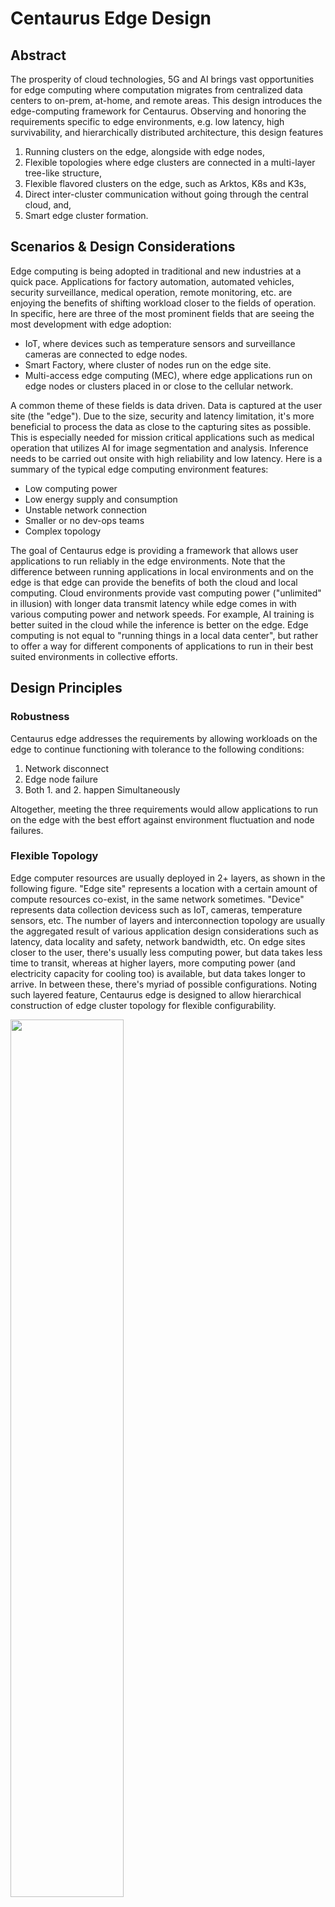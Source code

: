 # Centaurus Edge Design

## Abstract
The prosperity of cloud technologies, 5G and AI brings vast opportunities for edge computing where computation migrates from centralized data centers to on-prem, at-home, and remote areas. This design introduces the edge-computing framework for Centaurus. Observing and honoring the requirements specific to edge environments, e.g. low latency, high survivability, and hierarchically distributed architecture, this design features 
1. Running clusters on the edge, alongside with edge nodes,
2. Flexible topologies where edge clusters are connected in a multi-layer tree-like structure,
3. Flexible flavored clusters on the edge, such as Arktos, K8s and K3s, 
4. Direct inter-cluster communication without going through the central cloud, and, 
5. Smart edge cluster formation. 

## Scenarios & Design Considerations

Edge computing is being adopted in traditional and new industries at a quick pace. Applications for factory automation, automated vehicles, security surveillance,  medical operation, remote monitoring, etc. are enjoying the benefits of shifting workload closer to the fields of operation. In specific, here are  three of the most prominent fields that are seeing the most development with edge adoption: 

- IoT, where devices such as temperature sensors and surveillance cameras are connected to edge nodes.
- Smart Factory, where cluster of nodes run on the edge site.
- Multi-access edge computing (MEC), where edge applications run on edge nodes or clusters placed in or close to the cellular network.

A common theme of these fields is data driven. Data is captured at the user site (the "edge"). Due to the size, security and latency limitation, it's more beneficial to process the data as close to the capturing sites as possible. This is especially needed for mission critical applications such as medical operation that utilizes AI for image segmentation and analysis. Inference needs to be carried out onsite with high reliability and low latency. Here is a summary of the typical edge computing environment features:

- Low computing power
- Low energy supply and consumption
- Unstable network connection
- Smaller or no dev-ops teams
- Complex topology

The goal of Centaurus edge is providing a framework that allows user applications to run reliably in the edge environments. Note that the difference between running applications in local environments and on the edge is that edge can provide the benefits of both the cloud and local computing. Cloud environments provide vast computing power ("unlimited" in illusion) with longer data transmit latency while edge comes in with various computing power and network speeds. For example, AI training is better suited in the cloud while the inference is better on the edge. Edge computing is not equal to "running things in a local data center", but rather to offer a way for different components of applications to run in their best suited environments in collective efforts. 

## Design Principles

### Robustness

Centaurus edge addresses the requirements by allowing workloads on the edge to continue functioning with tolerance to the following conditions: 

1. Network disconnect
2. Edge node failure
3. Both 1. and 2. happen Simultaneously 

Altogether, meeting the three requirements would allow applications to run on the edge with the best effort against environment fluctuation and node failures.

### Flexible Topology

Edge computer resources are usually deployed in 2+ layers, as shown in the following figure. "Edge site" represents a location with a certain amount of compute resources co-exist, in the same network sometimes. "Device" represents data collection devicess such as IoT, cameras, temperature sensors, etc. The number of layers and interconnection topology are usually the aggregated result of various application design considerations such as latency, data locality and safety, network bandwidth, etc. On edge sites closer to the user, there's usually less computing power, but data takes less time to transit, whereas at higher layers, more computing power (and electricity capacity for cooling too) is available, but data takes longer to arrive. In between these, there's myriad of possible configurations. Noting such layered feature, Centaurus edge is designed to allow hierarchical construction of edge cluster topology for flexible configurability.

<img src="images/layered-edge.png"
     width="60%"
     align="center"/>

## Existing Solutions

### IoT

These solutions provide functions to manage computing nodes running on the edge environments. The control plane sits in the cloud, and an "agent" type of software component is deployed on the edge node to allow edge nodes to continue running when the network disconnects. Examples of such solutions include:

- [KubeEdge](https://github.com/kubeedge/kubeedge)
- [OpenYurt](https://github.com/openyurtio/openyurt)
- [SuperEdge](https://github.com/superedge/superedge)
- [BAETYL](https://github.com/baetyl/baetyl)
- [Virtual Kubelet](https://virtual-kubelet.io/)

These solutions meet condition 1 of the design principles.  

### Edge Cluster 

These solutions run full clusters on the edge with the control plane such as apiserver, controllers and scheduler. Examples of such solutions include:

- [Kubefed](https://github.com/kubernetes-sigs/kubefed)
- [Karmada](https://github.com/karmada-io/karmada)
- [TKEStack](https://github.com/tkestack/tke)
- [Cluster-registry](https://github.com/kubernetes-retired/cluster-registry), retired
- [Namespace Sameness](https://github.com/kubernetes/community/blob/master/sig-multicluster/namespace-sameness-position-statement.md)

These solutions meet condition 2 of the design principles.

## Models

The Centaurus Edge architecture is modeled as an [m-ary tree](https://en.wikipedia.org/wiki/M-ary_tree) where an [Arktos](https://github.com/CentaurusInfra/arktos) control plane sits at the root of the tree in the cloud, and leaf tree nodes represent computing nodes on the edge. The sub-trees in the m-ary tree are standalone clusters, and the roots of the sub-trees are control planes for edge clusters. As usual with Arktos clusters, there are also compute nodes in the cloud managed by the root level Arktos control plane.

The following graph is an example of such an edge model.

<img src="images/centaurus-edge-model.png"
     width="50%"
     align="center"/>

The m-ary tree model satisfies all four previously mentioned requirements. Each edge node is deployed with an "edge agent" component that maintains connection with the control plane, runs Arktos workload, and cache messages from and to the control plane. It's worth noting that the "control plane" here is not necessarily the Arktos in the cloud. It refers to the control plane which the current node connects to. 

When the network disconnects, the workload continues running (condition 1). When a worker node in the edge cluster dies, its workloads could be migrated to other nodes in the same cluster (condition 2). And because the control plane operates locally with the worker nodes, condition 3 can also be achieved. 

Being a tree structure, the layered and hierarchy nature of edge site topology can be expressed with great flexibility. Depending on use cases, edge environments could have vastly different requirements and restrictions. The design of Centaurus edge strives to leave the choice to users by offering a flexible framework. As an example, The following graph shows two possible modes that edge clusters can be structured. Each triangle represents a cluster. Mode 1 is a "flat" structure where each edge cluster directly connects to the cloud control plane. This structure, similar to federation, could benefit the case where clusters are managed centrally from the cloud, and each cluster has network connectivity to the cloud via public internet. In comparison, in mode 2, edge clusters are locally connected in a hierarchy, and only certain edge clusters are connected to the cloud. This mode maps more closely to scenarios where multiple edge clusters are managed from within an on-prem network boundary. Local management is available even when connection to the cloud is lost whereas in mode 1, user control relies on internet connection being accessible between the cloud and edge clusters.  

<img src="images/layered-vs-flat.png"
     width="70%" 
     align="center"/>

Mode 1 and 2 are two extremes of the Centaurus edge model expressibility. In between are various possibilities of combination, and the choice is in the hands of users. This kind of flexibility allows edge clusters to be structured to match as close as possible to the physical or logical model of edge application.

## Key Feature Design

This section details the design of key components to implement the Centaurus edge model.

### Edge Cluster
Centaurus edge supports a variety of "K8s" flavors running as edge clusters. This includes "vanilla" K8s, [k3s](https://k3s.io/), and Arktos. The following figure details the components of an edge cluster. 

<img src="images/edge-cluster-components.png"
     width="50%" 
     align="center"/>

From an edge cluster's own perspective, it operates as usual by watching its etcd and managing its workload. It's not aware of itself being anything different than a K8s cluster running in the cloud.

From Centaurus's perspective, all edge nodes and clusters are connected in a cascading (or layered, hierarchical) structure with the help of the following components.

### Robust Edge Clusters
Derived from KubeEdge's Cloud Core and Cloud Edge concepts, an "Edge Agent" is installed on each edge node. This edge agent is responsible for managing communication with the upper level control plane, caching information in a local database (e.g. SQLite), and distributing messages to lower level entities on the same node. In addition to the Edged found in KubeEdge, a new controller called EdgeClusterd is introduced. While Edged relays and manages workloads on the edge node. The edge agent is what's providing robustness to edge workloads against network disconnect. The connection between Edge Hub and Cloud Hub is still implemented using WebSocket. Watch is not used because network fluctuation could cause frequent List operations which could consume large network capacity. Optionally, edge clusters could watch upper clusters if the network is reliable between them.

### Cascaded Edge Clusters 
With Cloud Core and Edge Agent as the connect mechanism, an edge cluster can be connected into a higher level cluster. To express such relationshio in K8s, a new object called EdgeCluster is introduced:

```golang
type EdgeCluster struct {
	metav1.TypeMeta `json:",inline"`
	// +optional
	metav1.ObjectMeta `json:"metadata,omitempty"`
	// Spec defines desired state of network
	// +optional
	Spec EdgeClusterSpec `json:"spec"`
	Status EdgeClusterStatus `json:"status,omitempty"`
} 
```

The EdgeCluster object is similar to the Node object in terms of the level of abstraction. An EdgeCluster object is created for each edge cluster. This new abstraction allows the expression of a group of edge clusters connected in a tree structure. Each edge cluster, just like a regular K8s cluster, maintains its pool of nodes. Furthermore, it also maintains an array of subordinate clusters that connect to it. The state of each subordinate edge clusters are stored in the EdgeClusterStatus struct:

```golang
type EdgeClusterStatus struct {
	EdgeClusters []string `json:"edgeclusters,omitempty"`	// subordinate clusters
	Healthy bool `json:"healthy,omitempty"`
	Nodes []string `json:"nodes,omitempty"`
	EdgeNodes []string `json:"edgenodes,omitempty"`
	ReceivedMissions []string `json:"receivedmissions,omitempty"`
	ActiveMissions []string `json:"activemissions,omitempty"`
	LastHeartBeat metav1.Time `json:"lastheartbeat,omitempty"`
}
```

The Cloud Core and Edge Agent bind two clusters together. In KubeEdge, Cloud Core is only deployed on the edge as the name suggests. However, it can be extended for cascading clusters on the edge too, as shown in the following figure:

<img src="images/cascaded-cluster.png"
     width="60%" 
     align="center"/>

In the control plane of an edge cluster, the Cloud Core component is activated to connect to its own subordinate edge nodes and edge clusters, and the EdgeCluster objects are also created in this edge clusters to represent those subordinate edge clusters.  

### Supporting Multiple K8s Flavors
Edge clusters can be running different flavors of K8s. For the EdgeClusterd to be able to communicate with a variety of K8s cluster control planes, KubeClient compatibility has to be resolved. For example, the KubeClient in Arktos has been extended to carry tenant information. Using this to watch a vanilla K8s apiserver will cause errors. Same vice versa. As a quick solution, the commandline kubectl binary can be used instead. This kubectl is provided by the subordinate cluster and therefore guarantees compatibility. More comprehensive solution would involve modifying KubeClient and this will be further investigated in later release cycles. 

### Workload Assignment
With a single edge node, workload usually refers to a single pod and virtual machine if it's supported. For a cluster, it is extended to objects such as deployment, job, statefulset, etc. In the Centaurus edge clusters, "workload" is used to refer to both cases. Because of the hierarchical nature of edge structure, workloads need to navigate to the destined nodes or clusters by traversing the tree structure, and this is called workload assignment. 

There are two implementation options for workload assignment. The first option is "invasive" to existing K8s implementation. It uses labels inside workload objects to specify the rules for targeted destinations. This method uses standard K8s object definitions, and therefore allows existing workload specifications (e.g. a yaml file for a deployment) to be used. However, controllers for the supported object types need to be changed accordingly.

The second option is less "invasive" by packing the workload object inside another object implemented by CRD. No changes are needed for existing controllers. The CRD is handled by a controller which receives, propagates, and delivers to the destined clusters. This method, however, requires creating new CRD definitions from existing workload specifications, although this could potentially be automated with the least user intervention. The following is an example of this option:

```golang
type Mission struct {
	metav1.TypeMeta `json:",inline"`
	// +optional
	metav1.ObjectMeta `json:"metadata,omitempty"`
	Spec MissionSpec `json:"spec"`
	State map[string]string `json:"state,omitempty"`
}

type MissionSpec struct {
	Content string `json:"content,omitempty"`
	Placement GenericPlacementFields `json:"placement,omitempty"`
	StateCheck StateCheckFields `json:"statecheck"`
}

type GenericClusterReference struct {
	Name string `json:"name"`
}

type GenericPlacementFields struct {
	Clusters    []GenericClusterReference `json:"clusters,omitempty"`
	MatchLabels map[string]string         `json:"matchlabels,omitempty"`
}
```

Here a CRD called "Mission" is used to store the actual workload definition (Mission/MissionSpec/Content) and destination information (Mission/MissionSpec/Placement). The following figure illustrates the flow of CRD propagation. A CRD object enveloping workload definition is created in a cluster (cloud or edge), and it is picked up by the cloud core component which watches this CRD. This CRD is in turn propagated to the edge agents based on the destination criterias defined in *Placement*. Edge agent examines the CRD, unwrap the workload specification and insert into the edge cluster if location criterias are met. In the meantime, the cloud core in the current cluster will also pick up CRD and perform propagation in the same fashion.   

<img src="images/workload-assignment.png"
     width="65%" 
     align="center"/>

In the above figures, the mission (yellow envelope) is propagated through step 1 to 4 and eventually reaches the targeted edge cluster. This method allows workload to be distributed to multiple edge clusters based on placement rules customizable by user. 

### Workload Status Reporting
The hierarchy nature of edge structure demands cluster and workload status in each layer to be relayed upward to the top level control plane. Two components are added for the status reporting, as shown in green in the following figure:

<img src="images/status-update-component.png"
     width="50%" 
     align="center"/>

Based on the *Mission*, the status manager in EdgeClusterd periodically obtains the workload status from the subordinate cluster, and updates the *State* in the *Mission* object, which in turn is relayed to the upper level Cloud Core where the status is aggregated and updated into the etcd in that cluster's etcd. This action will trigger further updates following the same mechanism.

There are two kinds of status to be reported:

#### 1. Workload Status
The *Mission* CRD is used to carry workload information through edge cluster layers, and therefore workload information is stored as a part of the *[Mission/State]* definition called "State":

```golang
type Mission struct {
	...
	...
	State map[string]string `json:"state,omitempty"`
}
```
Each *Mission* can be deployed to multiple clusters, so the status is a collection of all workloads from the same *Mission*. The key to the *State* map is based on indivisual cluster (e.g. cluster name). 

#### 2. EdgeCluster Status
For edge cluster status, reporting is carried out in "heartbeat" fashion, similar to the node status update in "vanilla" K8s. Edge cluster status includes the health of the cluster and states of workloads running on it, defined as:

```golang
type EdgeClusterStatus struct {
	Healthy bool `json:"healthy,omitempty"`
	EdgeClusters []string `json:"edgeclusters,omitempty"`
	Nodes []string `json:"nodes,omitempty"`
	EdgeNodes []string `json:"edgenodes,omitempty"`
	ReceivedMissions []string `json:"receivedmissions,omitempty"`
	ActiveMissions []string `json:"activemissions,omitempty"`
	LastHeartBeat metav1.Time `json:"lastheartbeat,omitempty"`
}
```
Similar to the workload status, edge cluster status is also relayed to upper layers trough the hierarchy.

### Attachment vs Self-Organizing

The tree structure of the Centaurus edge allows clusters on the edge to join as a sub-tree, and this approach is called "attachment", shown in the right side of the following figure. This usually applies to the scenarios where a cluster is already provisioned and running. By "attaching" to an existing edge tree, it will be able to take workloads together with other clusters in the same tree, hence forming a co-op topology.  

<img src="images/grouping-vs-attachment.png"
     width="65%" 
     align="center"/>

In addition to "attachment", a second option is to allow Centaurus edge framework to group a set of edge nodes into a cluster based on certain criteria. For example, as shown on the left of the above figure, users have a set of edge nodes (light blue, yellow, green and darker blue). These nodes are then selected (either by user's manual inputs or automatically chosen) to be converted and grouped together into an edge cluster. This approach has multiple benefits. Firstly, users are freed from managing cluster operation, and secondly, cluster node selection can be automated based on workload resource requirement and compute resource availability. This will be further investigated in later release cycles.

### Inter-cluster Communication
For some user scenarios, such as MEC, it is beneficial for edge clusters at different locations to communicate with each other without going through the cloud. The following figure is an example. Two pods in the same VPC (Virtual Private Cloud) 1 could be distributed into two different clusters. The goal is to allow communication between these two pods without routing through the cloud.  

<img src="images/inter-cluster-comm.png"
     width="65%" 
     align="center"/>

#### Scopes

The scope of the inter-cluster communication feature is:

  1. pods from the same VPC and in different physical clusters to communicate 
  2. pods from different VPCs in different physical clusters to communicate



#### Network Virtulization

The inter-cluster communication feature is to be built upon virtualizing K8s cluster networking space into VPCs and subnets. A VPC represents the network space (e.g. a CIDR range) for a certain organization or tenant, and contains one or many subnets which further divides the VPC into smaller spaces. Communication between pods in the same cluster is implemented in project such as [CentaurusInfra/mizar](https://github.com/CentaurusInfra/mizar). For the edge inter-cluster communication feature, the following assumptions are used:

- A VPC could span one or more edge-clusters
- A subnet within a VPC can only belong to one edge cluster
- An edge cluster could contain more than one subnets and VPCs

The following figure shows an example for VPC and subnet for a cascaded edge cluster system:

<img src="images/vpc-subnet.png"
     width="75%" 
     align="center"/>

In this example, each of the three edge clusters contains a few subnets from the same VPC. Note that the view of the above example is for *each* tenant. Subnets within a VPC do not have overlapped CIDR ranges but VPCs for different tenants can have overlapped CIDRs. 



#### Inter-cluster Communication Architecture

Given the distributed features of edge computing, the inter-cluster communication is designed without a centralized control plane. Each edge cluster works independently for its own networking while edge clusters work together in a "mesh" fashion for inter-cluster communication. The following figure illustrates an example of the architecture. There are three edge clusters cascaded in the same way as the figure above. Edge core



<img src="images/inter-cluster-comm-arch.png"
     width="85%" 
     align="center"/> 

In each edge cluster, there's a control plane and data plane. The control plane manages network objects (e.g. VPCs and subnets) and their workflows, and is responsible for programming the data plane components. The data plane, programmed by an agent on each node that takes info from the control plane, is responsible for actual network communication between pods. In the Mizar project, both control planes for such intra-cluster networking mechanism are implemented. Communication between pods within a subnet is managed by the "bouncer" component while cross-subnet traffic is managed by the "divider" component. Both bouncer and divider are [XDP](https://www.iovisor.org/technology/xdp) programs that are in charge of managing traffic with high performance and scalability. Each edge cluster runs a standalone network management system such as Mizar (control plane and data plane). Comparing with running Mizar for a single K8s cluster, one key difference is that in an edge cluster, the network control plane does not always contain the entire range of network objects between VPC can span beyond a single cluster. Each network control plane simply works with the network objects in its sight from the cluster's etcd. 

When the target pod is located in a different edge cluster from the source pod, the network traffic is to be routed between clusters through public network. For this purpose a gateway component is introduced. Each edge cluster with public IP runs and exposes the gateway. All gateways are connected through a point-2-point mesh mechanism. Each gateway is responsible of routing internal pod to pod traffic to its target cluster's gateway and vice versa. The internal traffic comes from edge cluster networking data plane components such as the divider. Divider keeps a list of subnets for its clusters. When the target subnet falls out of the list, traffic is redirected to the gateway. Gateway maintains a map of VPC/Subnet to gateway endpoints. Using this map, gateway packages packets with necessary security encapsulation and sends them through public network to the target gateway. On the receiving end, the other gateway validates, extracts packet, and then sends it to the network data plane component such as a divider for further routing. To reduce the number of "hops", within each cluster optimization such as "direct path" from Mizar could be used to allow packet to be sent to gateway directly after the first packet.  

##### Gateway Endpoint Synchronization

The endpoint information on each gateway is maintained in a distributed fashion. When a new VPC or subnet is created, other clusters that own the same VPC need to be notified to update their gateway map such that communication between those subnets could be routed. The following figure is an example.

<img src="images/gateway-mesh.png"
     width="85%" 
     align="center"/>





